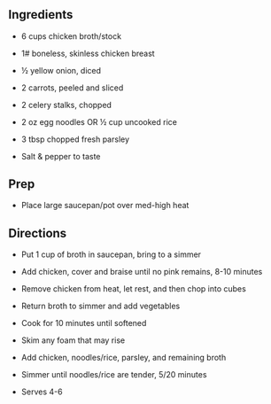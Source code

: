 # 

## Ingredients

- 6 cups chicken broth/stock

- 1# boneless, skinless chicken breast

- ½ yellow onion, diced

- 2 carrots, peeled and sliced

- 2 celery stalks, chopped

- 2 oz egg noodles OR ½ cup uncooked rice

- 3 tbsp chopped fresh parsley

- Salt & pepper to taste

## Prep

- Place large saucepan/pot over med-high heat

## Directions

- Put 1 cup of broth in saucepan, bring to a simmer

- Add chicken, cover and braise until no pink remains, 8-10 minutes

- Remove chicken from heat, let rest, and then chop into cubes

- Return broth to simmer and add vegetables

- Cook for 10 minutes until softened

- Skim any foam that may rise

- Add chicken, noodles/rice, parsley, and remaining broth

- Simmer until noodles/rice are tender, 5/20 minutes

- Serves 4-6
